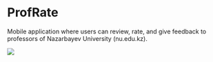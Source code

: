 # ProfRate
Mobile application where users can review, rate, and give feedback to professors of Nazarbayev University (nu.edu.kz).

<p>
<a href="https://play.google.com/store/apps/details?id=com.adilkarjauv.profrate.android" alt="Download from Google Play">
  <img src="http://www.android.com/images/brand/android_app_on_play_large.png">
</a>
